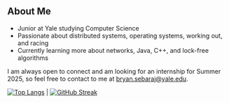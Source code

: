 ## About Me
- Junior at Yale studying Computer Science
- Passionate about distributed systems, operating systems, working out, and racing
- Currently learning more about networks, Java, C++, and lock-free algorithms

I am always open to connect and am looking for an internship for Summer 2025, so feel free to contact to me at bryan.sebaraj@yale.edu.


[![Top Langs](https://github-readme-stats.vercel.app/api/top-langs/?username=bryanwsebaraj&layout=compact&hide=jupyternotebook,makefile)](https://github.com/bryanwsebaraj/github-readme-stats) | [![GitHub Streak](https://streak-stats.demolab.com/?user=bryanwsebaraj&theme=dark&starting_year=2024&card_height=100)](https://git.io/streak-stats)
